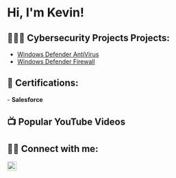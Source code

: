 <h1>Hi, I'm Kevin!</h1>

<h2>👩🏾‍💻 Cybersecurity Projects Projects:</h2>

- [Windows Defender AntiVirus](https://github.com/kevinfreeman1/Windows-Defender-Antivirus-Lab)
- [Windows Defender Firewall](https://github.com/kevinfreeman1/Windows-Defender-Firewall-Lab)
 
<h2>📜 Certifications:</h2>
- <b>Salesforce</b>


<h2>📺 Popular YouTube Videos</h2>

<h2> 🤳🏾 Connect with me:</h2>


[<img align="left" alt="JoshMadakor | LinkedIn" width="22px" src="https://cdn.jsdelivr.net/npm/simple-icons@v3/icons/linkedin.svg" />][linkedin]



[linkedin]: https://linkedin.com/in/kevin-freeman-378004175



